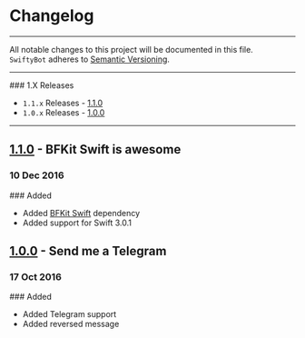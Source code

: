 Changelog
=========

---

All notable changes to this project will be documented in this file.<br>
`SwiftyBot` adheres to [Semantic Versioning](http://semver.org/).

---

### 1.X Releases
- `1.1.x` Releases - [1.1.0](#110)
- `1.0.x` Releases - [1.0.0](#100)

---

## [1.1.0](https://github.com/FabrizioBrancati/SwiftyBot/releases/tag/v1.1.0) - BFKit Swift is awesome
### 10 Dec 2016
### Added
- Added [BFKit Swift](https://github.com/FabrizioBrancati/BFKit-Swift) dependency
- Added support for Swift 3.0.1

## [1.0.0](https://github.com/FabrizioBrancati/SwiftyBot/releases/tag/v1.0.0) - Send me a Telegram
### 17 Oct 2016
### Added
- Added Telegram support
- Added reversed message
